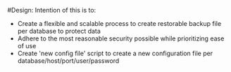 #Design:
Intention of this is to:
- Create a flexible and scalable process to create restorable backup file per database to protect data
- Adhere to the most reasonable security possible while prioritizing ease of use
- Create 'new config file' script to create a new configuration file per database/host/port/user/password
